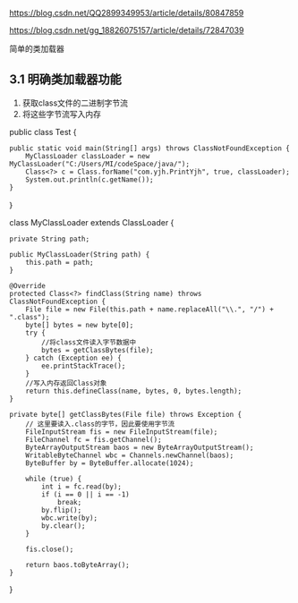 https://blog.csdn.net/QQ2899349953/article/details/80847859 

https://blog.csdn.net/gg_18826075157/article/details/72847039

简单的类加载器

## 3.1 明确类加载器功能

1. 获取class文件的二进制字节流
2. 将这些字节流写入内存

public class Test {

    public static void main(String[] args) throws ClassNotFoundException {
        MyClassLoader classLoader = new MyClassLoader("C:/Users/MI/codeSpace/java/");
        Class<?> c = Class.forName("com.yjh.PrintYjh", true, classLoader);
        System.out.println(c.getName());
    }
｝

class MyClassLoader extends ClassLoader {

    private String path;
    
    public MyClassLoader(String path) {
        this.path = path;
    }
    
    @Override
    protected Class<?> findClass(String name) throws ClassNotFoundException {
        File file = new File(this.path + name.replaceAll("\\.", "/") + ".class");
        byte[] bytes = new byte[0];
        try {
            //将class文件读入字节数据中
            bytes = getClassBytes(file);
        } catch (Exception ee) {
            ee.printStackTrace();
        }
        //写入内存返回Class对象
        return this.defineClass(name, bytes, 0, bytes.length);
    }
    
    private byte[] getClassBytes(File file) throws Exception {
        // 这里要读入.class的字节，因此要使用字节流
        FileInputStream fis = new FileInputStream(file);
        FileChannel fc = fis.getChannel();
        ByteArrayOutputStream baos = new ByteArrayOutputStream();
        WritableByteChannel wbc = Channels.newChannel(baos);
        ByteBuffer by = ByteBuffer.allocate(1024);
    
        while (true) {
            int i = fc.read(by);
            if (i == 0 || i == -1)
                break;
            by.flip();
            wbc.write(by);
            by.clear();
        }
    
        fis.close();
    
        return baos.toByteArray();
    }
}


